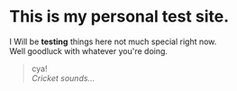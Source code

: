 # This is my personal test site.
  
I Will be **testing** things here not much special right now.  
Well goodluck with whatever you're doing.  
> cya!  
*Cricket sounds...*
